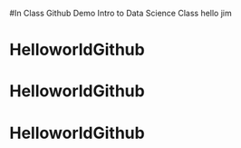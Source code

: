#In Class Github Demo
Intro to Data Science Class
hello jim
# HelloworldGithub
# HelloworldGithub
# HelloworldGithub
